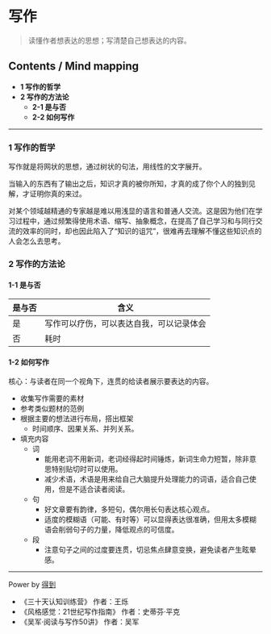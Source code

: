 # 写作
> 读懂作者想表达的思想；写清楚自己想表达的内容。

## Contents / Mind mapping
- **1 写作的哲学**
- **2 写作的方法论**
  - **2-1 是与否**
  - **2-2 如何写作**

---

### 1 写作的哲学

写作就是将网状的思想，通过树状的句法，用线性的文字展开。

当输入的东西有了输出之后，知识才真的被你所知，才真的成了你个人的独到见解，才证明你真的来过。

对某个领域越精通的专家越是难以用浅显的语言和普通人交流。这是因为他们在学习过程中，通过频繁得使用术语、缩写、抽象概念，在提高了自己学习和与同行交流的效率的同时，却也因此陷入了“知识的诅咒”，很难再去理解不懂这些知识点的人会怎么去思考。



### 2 写作的方法论

#### 1-1 是与否

|是与否|含义|
|  --  | -- |
|是|写作可以疗伤，可以表达自我，可以记录体会|
|否|耗时|

#### 1-2 如何写作

核心：与读者在同一个视角下，连贯的给读者展示要表达的内容。

- 收集写作需要的素材
- 参考类似题材的范例
- 根据主要的想法进行布局，搭出框架
  - 时间顺序、因果关系、并列关系。
- 填充内容
  - 词
    - 能用老词不用新词，老词经得起时间锤炼，新词生命力短暂，除非意思特别贴切时可以使用。
    - 减少术语，术语是用来给自己大脑提升处理能力的词语，适合自己使用，但是不适合读者阅读。
  - 句
    - 好文章要有韵律，多短句，偶尔用长句表达核心观点。
    - 适度的模糊语（可能、有时等）可以显得表达很准确，但用太多模糊语会削弱句子的力量，降低观点的可信度。
  - 段
    - 注意句子之间的过度要连贯，切忌焦点肆意变换，避免读者产生眩晕感。



---
Power by [得到](https://www.igetget.com)
- 《三十天认知训练营》 作者：王烁
- 《风格感觉：21世纪写作指南》 作者：史蒂芬·平克
- 《吴军·阅读与写作50讲》 作者：吴军
